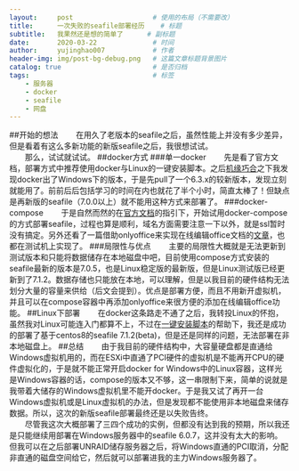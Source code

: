```yaml
---
layout:     post   				    # 使用的布局（不需要改）
title:      一次失败的seafile部署经历	# 标题 
subtitle:   我果然还是想的简单了		# 副标题
date:       2020-03-22 				# 时间
author:     yujinghao007 			# 作者
header-img: img/post-bg-debug.png 	# 这篇文章标题背景图片
catalog: true 						# 是否归档
tags:								# 标签
    - 服务器
    - docker
    - seafile
    - 网盘
---
```


##开始的想法
&emsp;&emsp;在用久了老版本的seafile之后，虽然性能上并没有多少差异，但是看着有这么多新功能的新版seafile之后，我很想试试。  
&emsp;&emsp;那么，试试就试试。
##docker方式
###单一docker
&emsp;&emsp;先是看了官方文档，部署方式中推荐使用docker与Linux的一键安装脚本。之后[机缘巧合](https://zhuanlan.zhihu.com/p/55655106)之下我发现docker出了Windows下的版本，于是先pull了一个6.3.x的较新版本，发现立刻就能用了。前前后后包括学习的时间在内也就花了半个小时，简直太棒了！但缺点是再新版的seafile（7.0.0以上）就不能用这种方式来部署了。
###docker-compose
&emsp;&emsp;于是自然而然的在[官方文档](https://cloud.seafile.com/published/seafile-manual-cn/docker/%E7%94%A8Docker%E9%83%A8%E7%BD%B2Seafile.md#user-content-%E5%AE%89%E8%A3%85%20docker-compose)的指引下，开始试用docker-compose的方式部署seafile，过程也算是顺利，域名方面需要注意一下以外，就是ssl暂时没有搞定。另外还看了一篇借助onlyoffice来实现在线编辑office文档的[文章](https://blog.csdn.net/s7799653/article/details/95346992)，也都在测试机上实现了。
###局限性与优点
&emsp;&emsp;主要的局限性大概就是无法更新到测试版本和只能将数据储存在本地磁盘中吧，目前使用compose方式安装的seafile最新的版本是7.0.5，也是Linux稳定版的最新版，但是Linux测试版已经更新到了7.1.2。数据存储也只能放在本地，可以理解，但是以我目前的硬件结构无法划分大量的容量来供给（后文会提到）。优点是部署方便，而且不用新开虚拟机，并且可以在compose容器中再添加onlyoffice来很方便的添加在线编辑office功能。
##Linux下部署
&emsp;&emsp;在docker这条路走不通了之后，我转投Linux的怀抱，虽然我对Linux可能连入门都算不上，不过在[一键安装脚本](https://github.com/haiwen/seafile-server-installer-cn)的帮助下，我还是成功的部署了基于centos8的seafile 7.1.2(beta)，但是还是同样的问题，无法部署在非本地磁盘上。
##总结
&emsp;&emsp;由于我目前的硬件结构中，大容量硬盘都是直通给Windows虚拟机用的，而在ESXi中直通了PCI硬件的虚拟机是不能再开CPU的硬件虚拟化的，于是就不能正常开启docker for Windows中的Linux容器，这样光是Windows容器的话，compose的版本又不够，这一串限制下来，简单的说就是我带着大储存的Windows虚拟机里不能开docker。于是我又试了再开一台Windows虚拟机或是Linux虚拟机的办法，但是发现都不能使用非本地磁盘来储存数据。所以，这次的新版seafile部署最终还是以失败告终。  
&emsp;&emsp;尽管我这次大概部署了三四个成功的实例，但都没有达到我的预期，所以我还是只能继续用部署在Windows服务器中的seafile 6.0.7，这并没有太大的影响。但我可以在之后部署UNRAID储存服务器之后，将Windows直通的PCI取消，分配非直通的磁盘空间给它，然后就可以部署进我的主力Windows服务器了。